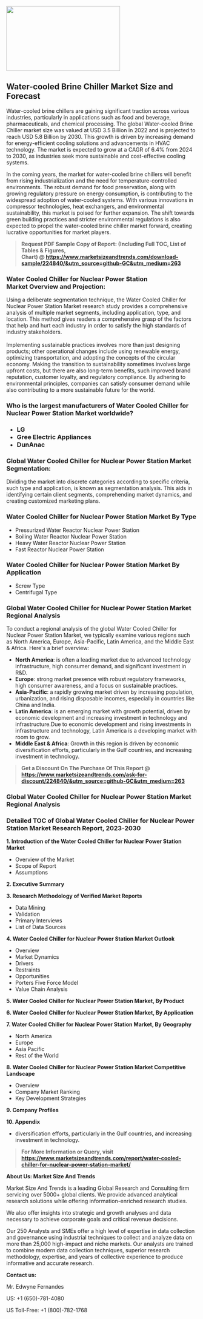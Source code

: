 <p><img class="alignnone size-medium wp-image-20088" src="https://ffe5etoiles.com/wp-content/uploads/2024/12/MST1-300x171.png" alt="" width="300" height="171" /></p><h2>Water-cooled Brine Chiller Market Size and Forecast</h2><p>Water-cooled brine chillers are gaining significant traction across various industries, particularly in applications such as food and beverage, pharmaceuticals, and chemical processing. The global Water-cooled Brine Chiller market size was valued at USD 3.5 Billion in 2022 and is projected to reach USD 5.8 Billion by 2030. This growth is driven by increasing demand for energy-efficient cooling solutions and advancements in HVAC technology. The market is expected to grow at a CAGR of 6.4% from 2024 to 2030, as industries seek more sustainable and cost-effective cooling systems.</p><p>In the coming years, the market for water-cooled brine chillers will benefit from rising industrialization and the need for temperature-controlled environments. The robust demand for food preservation, along with growing regulatory pressure on energy consumption, is contributing to the widespread adoption of water-cooled systems. With various innovations in compressor technologies, heat exchangers, and environmental sustainability, this market is poised for further expansion. The shift towards green building practices and stricter environmental regulations is also expected to propel the water-cooled brine chiller market forward, creating lucrative opportunities for market players.</p></p><blockquote id="" class=""><strong>Request PDF Sample Copy of Report: (Including Full TOC, List of Tables &amp; Figures, Chart)&nbsp;@&nbsp;<strong><a href="https://www.marketsizeandtrends.com/download-sample/224840/&utm_source=github-GC&utm_medium=263" target="_blank">https://www.marketsizeandtrends.com/download-sample/224840/&utm_source=github-GC&utm_medium=263</a></strong></strong></blockquote><h3 id="" class="">Water Cooled Chiller for Nuclear Power Station Market&nbsp;Overview and Projection:</h3><p id="" class="">Using a deliberate segmentation technique, the Water Cooled Chiller for Nuclear Power Station Market research study provides a comprehensive analysis of multiple market segments, including application, type, and location. This method gives readers a comprehensive grasp of the factors that help and hurt each industry in order to satisfy the high standards of industry stakeholders. <br /> <br />Implementing sustainable practices involves more than just designing products; other operational changes include using renewable energy, optimizing transportation, and adopting the concepts of the circular economy. Making the transition to sustainability sometimes involves large upfront costs, but there are also long-term benefits, such improved brand reputation, customer loyalty, and regulatory compliance. By adhering to environmental principles, companies can satisfy consumer demand while also contributing to a more sustainable future for the world.</p><h3 id="" class="">Who is the largest manufacturers of&nbsp;Water Cooled Chiller for Nuclear Power Station Market worldwide?</h3><h3 class=""><p><ul><li>LG </li><li> Gree Electric Appliances </li><li> DunAnac</li></ul></p></h3><h3 id="" class="">Global&nbsp;Water Cooled Chiller for Nuclear Power Station Market Segmentation:</h3><p id="" class="">Dividing the market into discrete categories according to specific criteria, such type and application, is known as segmentation analysis. This aids in identifying certain client segments, comprehending market dynamics, and creating customized marketing plans.</p><h3 id="" class="">Water Cooled Chiller for Nuclear Power Station Market&nbsp;By Type</h3><p><p><ul><li>Pressurized Water Reactor Nuclear Power Station</li><li> Boiling Water Reactor Nuclear Power Station</li><li> Heavy Water Reactor Nuclear Power Station</li><li> Fast Reactor Nuclear Power Station</p></li></ul></p></p><h3 id="" class="">Water Cooled Chiller for Nuclear Power Station Market&nbsp;By Application</h3><p class=""><p><ul><li>Screw Type</li><li> Centrifugal Type</li></ul></p></p><h3 id="" class="">Global Water Cooled Chiller for Nuclear Power Station Market Regional Analysis</h3><p id="" class="">To conduct a regional analysis of the global Water Cooled Chiller for Nuclear Power Station Market, we typically examine various regions such as North America, Europe, Asia-Pacific, Latin America, and the Middle East &amp; Africa. Here's a brief overview:</p><ul><li><strong>North America</strong>: is often a leading market due to advanced technology infrastructure, high consumer demand, and significant investment in R&amp;D.</li><li><strong>Europe</strong>: strong market presence with robust regulatory frameworks, high consumer awareness, and a focus on sustainable practices.</li><li><strong>Asia-Pacific</strong>: a rapidly growing market driven by increasing population, urbanization, and rising disposable incomes, especially in countries like China and India.</li><li><strong>Latin America</strong>: is an emerging market with growth potential, driven by economic development and increasing investment in technology and infrastructure.Due to economic development and rising investments in infrastructure and technology, Latin America is a developing market with room to grow.</li><li><strong>Middle East &amp; Africa</strong>: Growth in this region is driven by economic diversification efforts, particularly in the Gulf countries, and increasing investment in technology.</li></ul><blockquote id="" class=""><strong>Get a Discount On The Purchase Of This Report @ <strong><a href="https://www.marketsizeandtrends.com/ask-for-discount/224840/&utm_source=github-GC&utm_medium=263" target="_blank">https://www.marketsizeandtrends.com/ask-for-discount/224840/&utm_source=github-GC&utm_medium=263</a></strong></strong></blockquote><h3 id="" class="">Global Water Cooled Chiller for Nuclear Power Station Market Regional Analysis</h3><h3 id="" class="">Detailed TOC of Global Water Cooled Chiller for Nuclear Power Station Market Research Report, 2023-2030</h3><p id="" class=""><strong>1. Introduction of the Water Cooled Chiller for Nuclear Power Station Market</strong></p><ul><li>Overview of the Market</li><li>Scope of Report</li><li>Assumptions</li></ul><p id="" class=""><strong>2. Executive Summary</strong></p><p id="" class=""><strong>3. Research Methodology of Verified Market Reports</strong></p><ul><li>Data Mining</li><li>Validation</li><li>Primary Interviews</li><li>List of Data Sources</li></ul><p id="" class=""><strong>4. Water Cooled Chiller for Nuclear Power Station Market Outlook</strong></p><ul><li>Overview</li><li>Market Dynamics</li><li>Drivers</li><li>Restraints</li><li>Opportunities</li><li>Porters Five Force Model</li><li>Value Chain Analysis</li></ul><p id="" class=""><strong>5. Water Cooled Chiller for Nuclear Power Station Market, By Product</strong></p><p id="" class=""><strong>6. Water Cooled Chiller for Nuclear Power Station Market, By Application</strong></p><p id="" class=""><strong>7. Water Cooled Chiller for Nuclear Power Station Market, By Geography</strong></p><ul><li>North America</li><li>Europe</li><li>Asia Pacific</li><li>Rest of the World</li></ul><p id="" class=""><strong>8. Water Cooled Chiller for Nuclear Power Station Market Competitive Landscape</strong></p><ul><li>Overview</li><li>Company Market Ranking</li><li>Key Development Strategies</li></ul><p id="" class=""><strong>9. Company Profiles</strong></p><p id="" class=""><strong>10. Appendix</strong></p><ul><li>diversification efforts, particularly in the Gulf countries, and increasing investment in technology.</li></ul><blockquote id="" class=""><strong>For More Information or Query, visit <strong><strong><a href="https://www.marketsizeandtrends.com/report/water-cooled-chiller-for-nuclear-power-station-market/" target="_blank">https://www.marketsizeandtrends.com/report/water-cooled-chiller-for-nuclear-power-station-market/</a></strong></strong></strong></blockquote><p id="" class=""><strong>About Us: Market Size And Trends</strong></p><p id="" class="">Market Size And Trends is a leading Global Research and Consulting firm servicing over 5000+ global clients. We provide advanced analytical research solutions while offering information-enriched research studies.</p><p id="" class="">We also offer insights into strategic and growth analyses and data necessary to achieve corporate goals and critical revenue decisions.</p><p id="" class="">Our 250 Analysts and SMEs offer a high level of expertise in data collection and governance using industrial techniques to collect and analyze data on more than 25,000 high-impact and niche markets. Our analysts are trained to combine modern data collection techniques, superior research methodology, expertise, and years of collective experience to produce informative and accurate research.</p><p id="" class=""><strong>Contact us:</strong></p><p id="" class="">Mr. Edwyne Fernandes</p><p id="" class="">US: +1 (650)-781-4080</p><p id="" class="">US Toll-Free: +1 (800)-782-1768</p>
